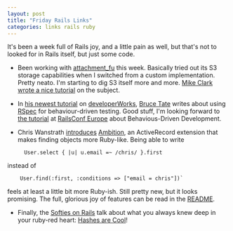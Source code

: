 ```yaml
---
layout: post
title: "Friday Rails Links"
categories: links rails ruby
---
```

It's been a week full of Rails joy, and a little pain as well, but that's not to looked for in Rails itself, but just some code.

* Been working with [attachment_fu](http://svn.techno-weenie.net/projects/plugins/attachment_fu/) this week. Basically tried out its S3 storage capabilities when I switched from a custom implementation. Pretty neato. I'm starting to dig S3 itself more and more. [Mike Clark](http://clarkware.com/) [wrote a nice tutorial](http://clarkware.com/cgi/blosxom/2007/02/24#FileUploadFu) on the subject.

* In [his newest tutorial](http://www.ibm.com/developerworks/web/library/wa-rspec/index.html?ca=drs-) on [developerWorks](http://www.ibm.com/developerworks/), [Bruce Tate](http://blog.rapidred.com/) writes about using [RSpec](http://rspec.rubyforge.org/) for behaviour-driven testing. Good stuff, I'm looking forward to [the tutorial](http://www.railsconfeurope.com/cs/railseurope2007/view/e_sess/14221) at [RailsConf Europe](http://www.railsconfeurope.com/) about Behavious-Driven Development.
* Chris Wanstrath [introduces](http://errtheblog.com/post/10722) [Ambition](http://projects.require.errtheblog.com/browser/ambition/README), an ActiveRecord extension that makes finding objects more Ruby-like. Being able to write

        User.select { |u| u.email =~ /chris/ }.first

 instead of

        User.find(:first, :conditions => ["email = chris"])`  

 feels at least a little bit more Ruby-ish. Still pretty new, but it looks promising. The full, glorious joy of features can be read in the [README](http://projects.require.errtheblog.com/browser/ambition/README).

* Finally, the [Softies on Rails](http://www.softiesonrails.com/) talk about what you always knew deep in your ruby-red heart: [Hashes are Cool](http://www.softiesonrails.com/2007/8/27/ruby-101-hashes-are-cool)!